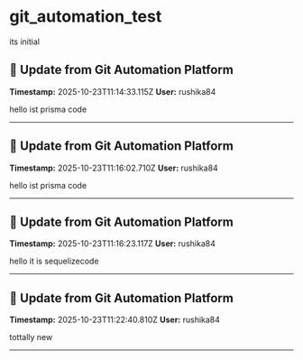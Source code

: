 # git_automation_test

its initial


## 🤖 Update from Git Automation Platform

**Timestamp:** 2025-10-23T11:14:33.115Z
**User:** rushika84

hello ist prisma code

---


## 🤖 Update from Git Automation Platform

**Timestamp:** 2025-10-23T11:16:02.710Z
**User:** rushika84

hello ist prisma code

---


## 🤖 Update from Git Automation Platform

**Timestamp:** 2025-10-23T11:16:23.117Z
**User:** rushika84

hello it is sequelizecode

---


## 🤖 Update from Git Automation Platform

**Timestamp:** 2025-10-23T11:22:40.810Z
**User:** rushika84

tottally new

---
